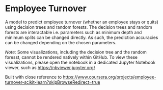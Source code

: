# Employee Turnover
A model to predict employee turnover (whether an employee stays or quits) using decision trees and random forests. The decision trees and random forests are interactable i.e. parameters such as minimum depth and minimum splits can be changed directly. As such, the prediction accuracies can be changed depending on the chosen parameters.  

_Note:_ Some visualizations, including the decision tree and the random foresst, cannot be rendered natively within GitHub. To view these visualizations, please open the notebook in a dedicated Jupyter Notebook viewer, such as https://nbviewer.jupyter.org/  

Built with close reference to https://www.coursera.org/projects/employee-turnover-scikit-learn?skipBrowseRedirect=true

